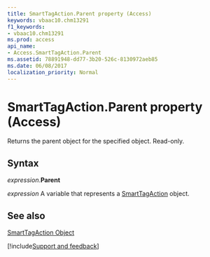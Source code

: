 ```yaml
---
title: SmartTagAction.Parent property (Access)
keywords: vbaac10.chm13291
f1_keywords:
- vbaac10.chm13291
ms.prod: access
api_name:
- Access.SmartTagAction.Parent
ms.assetid: 78891948-dd77-3b20-526c-8130972aeb85
ms.date: 06/08/2017
localization_priority: Normal
---
```



# SmartTagAction.Parent property (Access)

Returns the parent object for the specified object. Read-only.


## Syntax

_expression_.**Parent**

_expression_ A variable that represents a [SmartTagAction](Access.SmartTagAction.md) object.


## See also


[SmartTagAction Object](Access.SmartTagAction.md)

[!include[Support and feedback](~/includes/feedback-boilerplate.md)]